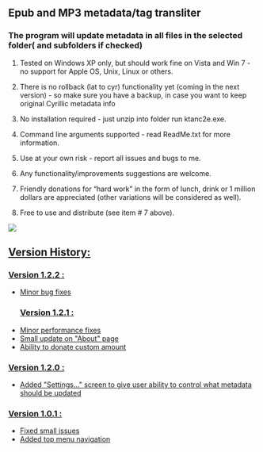 ## Epub and MP3 metadata/tag transliter ##

### The program will update metadata in all files in the selected folder( and subfolders if checked) ###


1. Tested on Windows XP only, but should work fine on Vista and Win 7 - no support for Apple OS, Unix, Linux  or others.

2. There is no rollback (lat to cyr) functionality yet (coming in the next version) - so make sure you have a backup, in case you want to keep original Cyrillic metadata info

3. No installation required -  just unzip into folder run ktanc2e.exe.

4. Command line arguments supported - read ReadMe.txt for more information.

5. Use at your own risk  -  report all issues and bugs to me.

6. Any functionality/improvements  suggestions are welcome.

7. Friendly donations for “hard work”  in the form of lunch, drink  or 1 million
dollars  are appreciated (other variations will be considered as well).

8. Free to use and distribute (see item # 7 above).

<a href='http://www.softpedia.com/get/Multimedia/Audio/Other-AUDIO-Tools/KTransliter.shtml'><img src='http://www.softpedia.com/images/softpedia_download_small.gif' border='0' />



<h2>Version History:</h2>
<h3>Version 1.2.2 :</h3>
<ul><li>Minor bug fixes<br>
<h3>Version 1.2.1 :</h3>
</li><li>Minor performance fixes<br>
</li><li>Small update on "About" page<br>
</li><li>Ability to donate custom amount</li></ul>

<h3>Version 1.2.0 :</h3>
<ul><li>Added "Settings..." screen to give user ability to control what metadata should be updated</li></ul>

<h3>Version 1.0.1 :</h3>
<ul><li>Fixed small issues<br>
</li><li>Added top menu navigation
